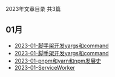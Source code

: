 2023年文章目录 共3篇
## 01月
- [2023-01-脚手架开发yargs和command](./2023-01-脚手架开发yargs和command.md)
- [2023-01-脚手架开发yargs和command](./2023-01-脚手架开发yargs和command.md)
- [2023-01-pnpm和yarn和npm发展史](./2023-01-pnpm和yarn和npm发展史.md)
- [2023-01-ServiceWorker](./2023-01-ServiceWorker.md)
